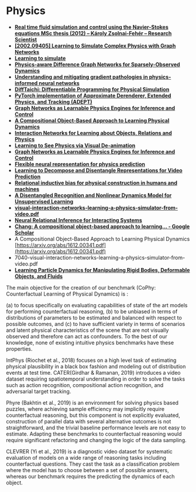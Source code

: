 # Physics

* [**Real time fluid simulation and control using the Navier-Stokes equations MSc thesis (2012) – Károly Zsolnai-Fehér – Research Scientist**](https://users.cg.tuwien.ac.at/zsolnai/gfx/fluid\_control\_msc\_thesis/)
* [**\[2002.09405\] Learning to Simulate Complex Physics with Graph Networks**](https://arxiv.org/abs/2002.09405)
* [**Learning to simulate**](https://sites.google.com/view/learning-to-simulate/home#h.p\_hjnaJ6k8y0wo)
* [**Physics-aware Difference Graph Networks for Sparsely-Observed Dynamics** ](https://openreview.net/forum?id=r1gelyrtwH)
* [**Understanding and mitigating gradient pathologies in physics-informed neural networks**](https://arxiv.org/abs/2001.04536v1.pdf)
* [**DiffTaichi: Differentiable Programming for Physical Simulation**](https://arxiv.org/abs/1910.00935.pdf)
* [**PyTorch implementation of Approximate Derenderer, Extended Physics, and Tracking (ADEPT)**](https://github.com/JerryLingjieMei/ADEPT-Model-Release)
* [**Graph Networks as Learnable Physics Engines for Inference and Control**](https://arxiv.org/abs/1806.01242.pdf)
* [**A Compositional Object-Based Approach to Learning Physical Dynamics**](https://arxiv.org/abs/1612.00341.pdf)
* [**Interaction Networks for Learning about Objects, Relations and Physics**](http://papers.nips.cc/paper/6418-interaction-networks-for-learning-about-objects-relations-and-physics.pdf)
* [**Learning to See Physics via Visual De-animation**](http://papers.nips.cc/paper/6620-learning-to-see-physics-via-visual-de-animation.pdf)
* [**Graph Networks as Learnable Physics Engines for Inference and Control**](https://arxiv.org/abs/1806.01242.pdf)
* [**Flexible neural representation for physics prediction**](http://papers.nips.cc/paper/8096-flexible-neural-representation-for-physics-prediction.pdf)
* [**Learning to Decompose and Disentangle Representations for Video Prediction**](http://papers.nips.cc/paper/7333-learning-to-decompose-and-disentangle-representations-for-video-prediction.pdf)
* [**Relational inductive bias for physical construction in humans and machines**](https://arxiv.org/abs/1806.01203.pdf)
* [**A Disentangled Recognition and Nonlinear Dynamics Model for Unsupervised Learning**](http://papers.nips.cc/paper/6951-a-disentangled-recognition-and-nonlinear-dynamics-model-for-unsupervised-learning.pdf)
* [**visual-interaction-networks-learning-a-physics-simulator-from-video.pdf**](http://papers.nips.cc/paper/7040-visual-interaction-networks-learning-a-physics-simulator-from-video.pdf)
* [**Neural Relational Inference for Interacting Systems**](https://arxiv.org/abs/1802.04687.pdf)
* [**Chang: A compositional object-based approach to learning... - Google Scholar**](https://scholar.google.co.in/scholar?start=0\&hl=en\&as\_sdt=2005\&sciodt=0,5\&cites=9706972547667418204\&scipsc=)
* A Compositional Object-Based Approach to Learning Physical Dynamics [https://arxiv.org/abs/1612.00341.pdf](https://arxiv.org/abs/1612.00341.pdf)
* 7040-visual-interaction-networks-learning-a-physics-simulator-from-video.pdf
* [**Learning Particle Dynamics for Manipulating Rigid Bodies, Deformable Objects, and Fluids**](https://arxiv.org/abs/1810.01566.pdf)

The main objective for the creation of our benchmark (CoPhy: Counterfactual Learning of Physical Dynamics) is :

(a) to focus specifically on evaluating capabilities of state of the art models for performing counterfactual reasoning, (b) to be unbiased in terms of distributions of parameters to be estimated and balanced with respect to possible outcomes, and (c) to have sufficient variety in terms of scenarios and latent physical characteristics of the scene that are not visually observed and therefore can act as confounders. To the best of our knowledge, none of existing intuitive physics benchmarks have these properties.

IntPhys (Riochet et al., 2018) focuses on a high level task of estimating physical plausibility in a black box fashion and modeling out of distribution events at test time. CATER(Girdhar & Ramanan, 2019) introduces a video dataset requiring spatiotemporal understanding in order to solve the tasks such as action recognition, compositional action recognition, and adversarial target tracking.

Phyre (Bakhtin et al., 2019) is an environment for solving physics based puzzles, where achieving sample efficiency may implicitly require counterfactual reasoning, but this component is not explicitly evaluated, construction of parallel data with several alternative outcomes is not straightforward, and the trivial baseline performance levels are not easy to estimate. Adapting these benchmarks to counterfactual reasoning would require significant refactoring and changing the logic of the data sampling.

CLEVRER (Yi et al., 2019) is a diagnostic video dataset for systematic evaluation of models on a wide range of reasoning tasks including counterfactual questions. They cast the task as a classification problem where the model has to choose between a set of possible answers, whereas our benchmark requires the predicting the dynamics of each object.
